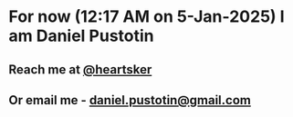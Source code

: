 # For now (12:17 AM on  5-Jan-2025) I am Daniel Pustotin
## Reach me at [@heartsker](https://t.me/heartsker)
## Or email me - daniel.pustotin@gmail.com
